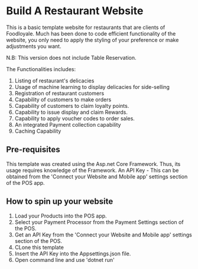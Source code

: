 # Build A Restaurant Website

This is a basic template website for restaurants that are clients of Foodloyale. 
Much has been done to code efficient functionality of the website, you only need to apply the styling of your preference or make adjustments you want.

N.B: This version does not include Table Reservation.

The Functionalities includes:
1. Listing of restaurant's delicacies
2. Usage of machine learning to display delicacies for side-selling
3. Registration of restaurant customers
4. Capability of customers to make orders
5. Capability of customers to claim loyalty points.
6. Capability to issue display and claim Rewards.
7. Capability to apply voucher codes to order sales.
8. An integrated Payment collection capability
9. Caching Capability

##
## Pre-requisites

This template was created using the Asp.net Core Framework. Thus, its usage requires knowledge of the Framework.
An API Key - This can be obtained from the 'Connect your Website and Mobile app' settings section of the POS app.

##
## How to spin up your website

1. Load your Products into the POS app.
2. Select your Payment Processor from the Payment Settings section of the POS.
3. Get an API Key from the 'Connect your Website and Mobile app' settings section of the POS.
4. CLone this template
5. Insert the API Key into the Appsettings.json file.
6. Open command line and use 'dotnet run'




